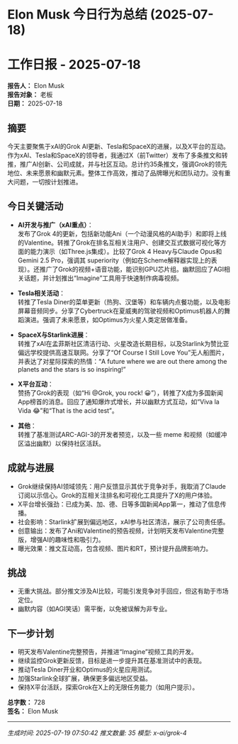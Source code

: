# Elon Musk 今日行为总结 (2025-07-18)

# 工作日报 - 2025-07-18

**报告人：** Elon Musk  
**报告对象：** 老板  
**日期：** 2025-07-18  

## 摘要
今天主要聚焦于xAI的Grok AI更新、Tesla和SpaceX的进展，以及X平台的互动。作为xAI、Tesla和SpaceX的领导者，我通过X（前Twitter）发布了多条推文和转推，推广AI创新、公司成就，并与社区互动。总计约35条推文，强调Grok的领先地位、未来愿景和幽默元素。整体工作高效，推动了品牌曝光和团队动力。没有重大问题，一切按计划推进。

## 今日关键活动
- **AI开发与推广（xAI重点）**：  
  发布了Grok 4的更新，包括新功能Ani（一个动漫风格的AI助手）和即将上线的Valentine。转推了Grok在排名互相关注用户、创建交互式数据可视化等方面的能力演示（如Three.js集成）。比较了Grok 4 Heavy与Claude Opus和Gemini 2.5 Pro，强调其 superiority（例如在Scheme解释器实现上的表现）。还推广了Grok的视频+语音功能，能识别GPU芯片组。幽默回应了AGI相关话题，并计划推出“Imagine”工具用于快速制作病毒视频。

- **Tesla相关活动**：  
  转推了Tesla Diner的菜单更新（热狗、汉堡等）和车辆内点餐功能，以及电影屏幕音频同步。分享了Cybertruck在夏威夷的驾驶视频和Optimus机器人的舞蹈演进。强调了未来愿景，如Optimus为火星人类定居做准备。

- **SpaceX与Starlink进展**：  
  转推了xAI在孟菲斯社区清洁行动、火星改造长期目标，以及Starlink为赞比亚偏远学校提供高速互联网。分享了“Of Course I Still Love You”无人船图片，并表达了对星际探索的热情：“A future where we are out there among the planets and the stars is so inspiring!”

- **X平台互动**：  
  赞扬了Grok的表现（如“Hi @Grok, you rock! 😀”），转推了X成为多国新闻App榜首的消息。回应了通知爆炸式增长，并以幽默方式互动，如“Viva la Vida 😂”和“That is the acid test”。

- **其他**：  
  转推了基准测试ARC-AGI-3的开发者预览，以及一些 meme 和视频（如缓冲区溢出幽默）以保持社区活跃。

## 成就与进展
- Grok继续保持AI领域领先：用户反馈显示其优于竞争对手，我取消了Claude订阅以示信心。Grok的互相关注排名和可视化工具提升了X的用户体验。
- X平台增长强劲：已成为美、加、德、日等多国新闻App第一，推动了信息传播。
- 社会影响：Starlink扩展到偏远地区，xAI参与社区清洁，展示了公司责任感。
- 创意输出：发布了Ani和Valentine的预告视频，计划明天发布Valentine完整版，增强AI的趣味性和吸引力。
- 曝光效果：推文互动高，包含视频、图片和RT，预计提升品牌影响力。

## 挑战
- 无重大挑战。部分推文涉及AI比较，可能引发竞争对手回应，但这有助于市场定位。
- 幽默内容（如AGI笑话）需平衡，以免被误解为非专业。

## 下一步计划
- 明天发布Valentine完整预告，并推进“Imagine”视频工具的开发。
- 继续监控Grok更新反馈，目标是进一步提升其在基准测试中的表现。
- 推动Tesla Diner开业和Optimus的火星应用测试。
- 加强Starlink全球扩展，确保更多偏远地区受益。
- 保持X平台活跃，探索Grok在X上的无限任务能力（如用户提示）。

**总字数：** 728  
**签名：** Elon Musk

---
*生成时间: 2025-07-19 07:50:42*
*推文数量: 35*
*模型: x-ai/grok-4*
